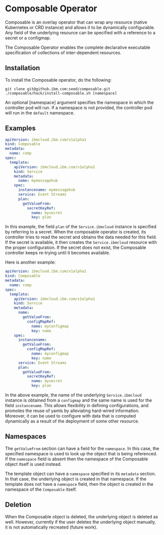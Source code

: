 # Composable Operator

Composable is an overlay operator that can wrap any resource (native Kubernetes or CRD instance) and allows it to be dynamically configurable. Any field of the underlying resource can be specified with a reference to a secret or a configmap.

The Composable Operator enables the complete declarative executable specification of collections of inter-dependent resources.

## Installation

To install the Composable operator, do the following:
```shell
git clone git@github.ibm.com:seed/composable.git
./composable/hack/install-composable.sh [namespace]
```
An optional [namespace] argument specifies the namespace in which the controller pod will run. If a namespace is not provided, the controller pod will run in the `default` namespace.

## Examples

```yaml
apiVersion: ibmcloud.ibm.com/v1alpha1
kind: Composable
metadata:
  name: comp
spec:
  template: 
    apiVersion: ibmcloud.ibm.com/v1alpha1
    kind: Service
    metadata:
      name: mymessagehub
    spec:
      instancename: mymessagehub
      service: Event Streams
      plan: 
        getValueFrom:
          secretKeyRef: 
            name: mysecret
            key: plan
```

In this example, the field `plan` of the `Service.ibmcloud` instance is specified by referring to a secret. When the composable operator is created, its controller tries to read the secret and obtains the data needed for this field. If the secret is available, it then creates the `Service.ibmcloud` resource with the proper configuration. If the secret does not exist, the Composable controller keeps re-trying until it becomes available.

Here is another example:
```yaml
apiVersion: ibmcloud.ibm.com/v1alpha1
kind: Composable
metadata:
  name: comp
spec:
  template: 
    apiVersion: ibmcloud.ibm.com/v1alpha1
    kind: Service
    metadata:
      name:
        getValueFrom:
          configMapRef:
            name: myconfigmap
            key: name
    spec:
      instancename: 
        getValueFrom:
          configMapRef:
            name: myconfigmap
            key: name
      service: Event Streams
      plan: 
        getValueFrom:
          secretKeyRef: 
            name: mysecret
            key: plan
 ```
 
 In the above example, the name of the underlying `Service.ibmcloud` instance is obtained from a `configmap` and the same name is used for the field `instancename`. This allows flexibility in defining configurations, and promotes the reuse of yamls by alleviating hard-wired information. Moreover, it can be used to configure with data that is computed dynamically as a result of the deployment of some other resource.
 
 
## Namespaces

The `getValueFrom` section can have a field for the `namespace`. In this case, the specified namespace is used to look up the object that is being referenced. If the `namespace` field is absent then the namespace of the Composable object itself is used instead.

The template object can have a `namespace` specified in its `metadata` section. In that case, the underlying object is created in that namespace. If the template does not have a `namespace` field, then the object is created in the namespace of the `Composable` itself.

## Deletion

When the Composable object is deleted, the underlying object is deleted as well.
However, currently if the user deletes the underlying object manually, it is not automatically recreated (future work).
           
